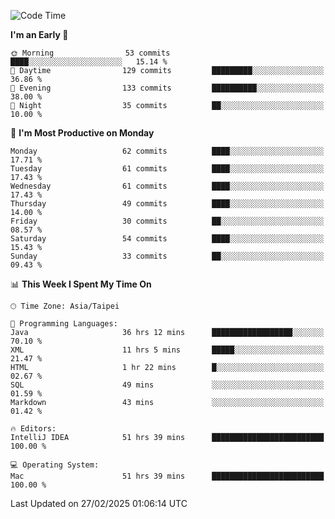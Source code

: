 <!--START_SECTION:waka-->
![Code Time](http://img.shields.io/badge/Code%20Time-1%2C754%20hrs%2054%20mins-blue)

**I'm an Early 🐤** 

```text
🌞 Morning                53 commits          ████░░░░░░░░░░░░░░░░░░░░░   15.14 % 
🌆 Daytime                129 commits         █████████░░░░░░░░░░░░░░░░   36.86 % 
🌃 Evening                133 commits         ██████████░░░░░░░░░░░░░░░   38.00 % 
🌙 Night                  35 commits          ██░░░░░░░░░░░░░░░░░░░░░░░   10.00 % 
```
📅 **I'm Most Productive on Monday** 

```text
Monday                   62 commits          ████░░░░░░░░░░░░░░░░░░░░░   17.71 % 
Tuesday                  61 commits          ████░░░░░░░░░░░░░░░░░░░░░   17.43 % 
Wednesday                61 commits          ████░░░░░░░░░░░░░░░░░░░░░   17.43 % 
Thursday                 49 commits          ████░░░░░░░░░░░░░░░░░░░░░   14.00 % 
Friday                   30 commits          ██░░░░░░░░░░░░░░░░░░░░░░░   08.57 % 
Saturday                 54 commits          ████░░░░░░░░░░░░░░░░░░░░░   15.43 % 
Sunday                   33 commits          ██░░░░░░░░░░░░░░░░░░░░░░░   09.43 % 
```


📊 **This Week I Spent My Time On** 

```text
🕑︎ Time Zone: Asia/Taipei

💬 Programming Languages: 
Java                     36 hrs 12 mins      ██████████████████░░░░░░░   70.10 % 
XML                      11 hrs 5 mins       █████░░░░░░░░░░░░░░░░░░░░   21.47 % 
HTML                     1 hr 22 mins        █░░░░░░░░░░░░░░░░░░░░░░░░   02.67 % 
SQL                      49 mins             ░░░░░░░░░░░░░░░░░░░░░░░░░   01.59 % 
Markdown                 43 mins             ░░░░░░░░░░░░░░░░░░░░░░░░░   01.42 % 

🔥 Editors: 
IntelliJ IDEA            51 hrs 39 mins      █████████████████████████   100.00 % 

💻 Operating System: 
Mac                      51 hrs 39 mins      █████████████████████████   100.00 % 
```


 Last Updated on 27/02/2025 01:06:14 UTC
<!--END_SECTION:waka-->
